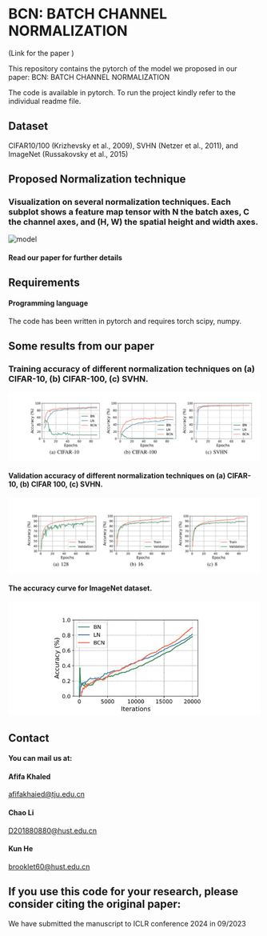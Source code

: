 
# BCN: BATCH CHANNEL NORMALIZATION


(Link for the paper )
  

This repository contains the pytorch   of the model we proposed in our paper:  BCN: BATCH CHANNEL NORMALIZATION

The code is available in pytorch. To run the project kindly refer to the individual readme file.





## Dataset


CIFAR10/100 (Krizhevsky et al., 2009), SVHN (Netzer et al., 2011), and ImageNet (Russakovsky et al., 2015)







## Proposed Normalization technique


### Visualization on several normalization techniques. Each subplot shows a feature map tensor with N the batch axes, C the channel axes, and (H, W) the spatial height and width axes.


![model](./_method.JPG)



#### Read our paper for further details


##   Requirements
####  Programming language

The code has been written in pytorch  and requires
torch
scipy,
numpy.

## Some results from our paper

### Training accuracy of different normalization techniques on (a) CIFAR-10, (b) CIFAR-100, (c) SVHN.


![model](./Result1.JPG)


#### Validation accuracy of different normalization techniques on (a) CIFAR-10, (b) CIFAR 100, (c) SVHN.



![model](./Result2.JPG)


#### The accuracy curve for ImageNet dataset.


![model](./Result3.JPG)


## Contact

####  You can mail us at: 



#### Afifa Khaled 

afifakhaied@tju.edu.cn

#### Chao Li

D201880880@hust.edu.cn

#### Kun He
brooklet60@hust.edu.cn




## If you use this code for your research, please consider citing the original paper:


We have submitted the manuscript to ICLR conference 2024 in 09/2023






